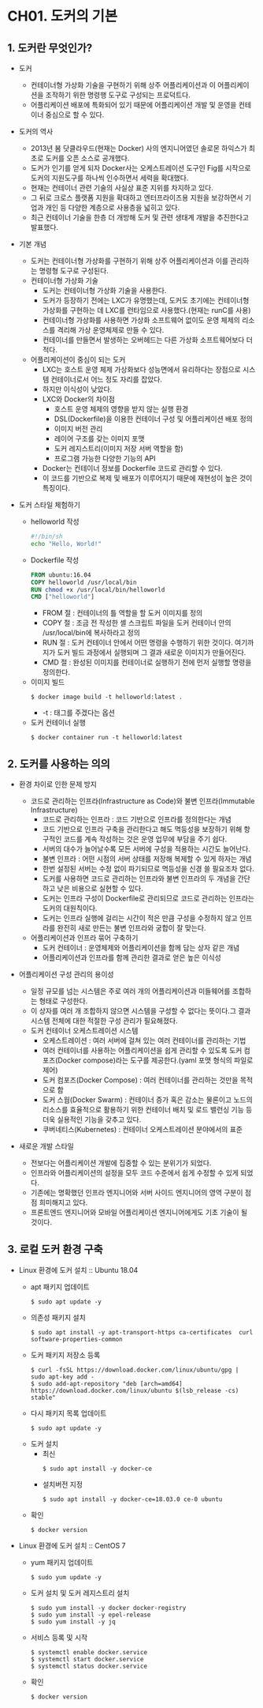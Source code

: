 # CH01. 도커의 기본

## 1. 도커란 무엇인가?

- 도커
    - 컨테이너형 가상화 기술을 구현하기 위해 상주 어플리케이션과 이 어플리케이션을 조작하기 위한 명령행 도구로 구성되는 프로덕트다.
    - 어플리케이션 배포에 특화되어 있기 때문에 어플리케이션 개발 및 운영을 컨테이너 중심으로 할 수 있다.

- 도커의 역사
    - 2013년 봄 닷클라우드(현재는 Docker) 사의 엔지니어였던 솔로몬 하익스가 최초로 도커를 오픈 소스로 공개했다.
    - 도커가 인기를 얻게 되자 Docker사는 오케스트레이션 도구인 Fig를 시작으로 도커의 지원도구를 하나씩 인수하면서 세력을 확대했다.
    - 현재는 컨테이너 관련 기술의 사실상 표준 지위를 차지하고 있다.
    - 그 뒤로 크로스 플랫폼 지원을 확대하고 엔터프라이즈용 지원을 보강하면서 기업과 개인 등 다양한 계층으로 사용층을 넓히고 있다.
    - 최근 컨테이너 기술을 한층 더 개방해 도커 및 관련 생태계 개발을 추진한다고 발표했다.

- 기본 개념
    - 도커는 컨테이너형 가상화를 구현하기 위해 상주 어플리케이션과 이를 관리하는 명령형 도구로 구성된다.
    - 컨테이너형 가상화 기술
        - 도커는 컨테이너형 가상화 기술을 사용한다.
        - 도커가 등장하기 전에는 LXC가 유명했는데, 도커도 초기에는 컨테이너형 가상화를 구현하는 데 LXC를 런타임으로 사용했다.(현재는 runC를 사용)
        - 컨테이너형 가상화를 사용하면 가상화 소프트웨어 없이도 운영 체제의 리소스를 격리해 가상 운영체제로 만들 수 있다.
        - 컨테이너를 만들면서 발생하는 오버헤드는 다른 가상화 소프트웨어보다 더 적다.
    - 어플리케이션이 중심이 되는 도커
        - LXC는 호스트 운영 체제 가상화보다 성능면에서 유리하다는 장점으로 시스템 컨테이너로서 어느 정도 자리를 잡았다.
        - 하지만 이식성이 낮았다.
        - LXC와 Docker의 차이점
            - 호스트 운영 체제의 영향을 받지 않는 실행 환경
            - DSL(Dockerfile)을 이용한 컨테이너 구성 및 어플리케이션 배포 정의
            - 이미지 버전 관리
            - 레이어 구조를 갖는 이미지 포맷
            - 도커 레지스트리(이미지 저장 서버 역할을 함)
            - 프로그램 가능한 다양한 기능의 API
        - Docker는 컨테이너 정보를 Dockerfile 코드로 관리할 수 있다.
        - 이 코드를 기반으로 복제 및 배포가 이루어지기 때문에 재현성이 높은 것이 특징이다.

- 도커 스타일 체험하기
    - helloworld 작성
        ```sh
        #!/bin/sh
        echo "Hello, World!"
        ```
    - Dockerfile 작성
        ```Dockerfile
        FROM ubuntu:16.04
        COPY helloworld /usr/local/bin
        RUN chmod +x /usr/local/bin/helloworld
        CMD ["helloworld"]
        ```
        - FROM 절 : 컨테이너의 틀 역할을 할 도커 이미지를 정의
        - COPY 절 : 조금 전 작성한 셸 스크립트 파일을 도커 컨테이너 안의 /usr/local/bin에 복사하라고 정의
        - RUN 절 : 도커 컨테이너 안에서 어떤 명령을 수행하기 위한 것이다. 여기까지가 도커 빌드 과정에서 실행되며 그 결과 새로운 이미지가 만들어진다.
        - CMD 절 : 완성된 이미지를 컨테이너로 실행하기 전에 먼저 실행할 명령을 정의한다.
    - 이미지 빌드
        ```
        $ docker image build -t helloworld:latest .
        ```
        - -t : 태그를 주겠다는 옵션
    - 도커 컨테이너 실행
        ```
        $ docker container run -t helloworld:latest
        ```
## 2. 도커를 사용하는 의의

- 환경 차이로 인한 문제 방지
    - 코드로 관리하는 인프라(Infrastructure as Code)와 불변 인프라(Immutable Infrastructure)
        - 코드로 관리하는 인프라 : 코드 기반으로 인프라를 정의한다는 개념
        - 코드 기반으로 인프라 구축을 관리한다고 해도 멱등성을 보장하기 위해 항구적인 코드를 계속 작성하는 것은 운영 업무에 부담을 주기 쉽다.
        - 서버의 대수가 늘어날수록 모든 서버에 구성을 적용하는 시간도 늘어난다.
        - 불변 인프라 : 어떤 시점의 서버 상태를 저장해 복제할 수 있게 하자는 개념
        - 한번 설정된 서버는 수정 없이 파기되므로 멱등성을 신경 쓸 필요조차 없다.
        - 도커를 사용하면 코드로 관리하는 인프라와 불변 인프라의 두 개념을 간단하고 낮은 비용으로 실현할 수 있다.
        - 도커는 인프라 구성이 Dockerfile로 관리되므로 코드로 관리하는 인프라는 도커의 대원칙이다.
        - 도커는 인프라 실행에 걸리는 시간이 적은 만큼 구성을 수정하지 않고 인프라를 완전히 새로 만든는 불변 인프라와 궁합이 잘 맞는다.
    - 어플리케이션과 인프라 묶어 구축하기
        - 도커 컨테이너 : 운영체제와 어플리케이션을 함께 담는 상자 같은 개념
        - 어플리케이션과 인프라를 함께 관리한 결과로 얻은 높은 이식성

- 어플리케이션 구성 관리의 용이성
    - 일정 규모를 넘는 시스템은 주로 여러 개의 어플리케이션과 미들웨어를 조합하는 형태로 구성한다.
    - 이 상자를 여러 개 조합하지 않으면 시스템을 구성할 수 없다는 뜻이다.그 결과 시스템 전체에 대한 적절한 구성 관리가 필요해졌다.
    - 도커 컨테이너 오케스트레이션 시스템
        - 오케스트레이션 : 여러 서버에 걸쳐 있는 여러 컨테이너를 관리하는 기법
        - 여러 컨테이너를 사용하는 어플리케이션을 쉽게 관리할 수 있도록 도커 컴포즈(Docker compose)라는 도구를 제공한다.(yaml 포맷 형식의 파일로 제어)
        - 도커 컴포즈(Docker Compose) : 여러 컨테이너를 관리하는 것만을 목적으로 함
        - 도커 스웜(Docker Swarm) : 컨테이너 증가 혹은 감소는 물론이고 노드의 리소스를 효율적으로 활용하기 위한 컨테이너 배치 및 로드 밸런싱 기능 등 더욱 실용적인 기능을 갖추고 있다.
        - 쿠버네티스(Kubernetes) : 컨테이너 오케스트레이션 분야에서의 표준

- 새로운 개발 스타일
    - 전보다는 어플리케이션 개발에 집중할 수 있는 분위기가 되었다.
    - 인프라와 어플리케이션의 설정을 모두 코드 수준에서 쉽게 수정할 수 있게 되었다.
    - 기존에는 명확했던 인프라 엔지니어와 서버 사이드 엔지니어의 영역 구분이 점점 희미해지고 있다.
    - 프론트엔드 엔지니어와 모바일 어플리케이션 엔지니어에게도 기초 기술이 될 것이다.

## 3. 로컬 도커 환경 구축

- Linux 환경에 도커 설치 :: Ubuntu 18.04
    - apt 패키지 업데이트
        ```
        $ sudo apt update -y
        ```
    - 의존성 패키지 설치
        ```
        $ sudo apt install -y apt-transport-https ca-certificates  curl software-properties-common
        ```
    - 도커 패키지 저장소 등록
        ```
        $ curl -fsSL https://download.docker.com/linux/ubuntu/gpg | sudo apt-key add -
        $ sudo add-apt-repository "deb [arch=amd64] https://download.docker.com/linux/ubuntu $(lsb_release -cs) stable"
        ```
    - 다시 패키지 목록 업데이트
        ```
        $ sudo apt update -y
        ```
    - 도커 설치
        - 최신
            ```
            $ sudo apt install -y docker-ce
            ```
        - 설치버전 지정
            ```
            $ sudo apt install -y docker-ce=18.03.0 ce-0 ubuntu
            ```
    - 확인
        ```
        $ docker version
        ```

- Linux 환경에 도커 설치 :: CentOS 7
    - yum 패키지 업데이트
        ```
        $ sudo yum update -y
        ```
    - 도커 설치 및 도커 레지스트리 설치
        ```
        $ sudo yum install -y docker docker-registry
        $ sudo yum install -y epel-release
        $ sudo yum install -y jq
        ```
    - 서비스 등록 및 시작
        ```
        $ systemctl enable docker.service
        $ systemctl start docker.service
        $ systemctl status docker.service
        ```
    - 확인
        ```
        $ docker version
        ```